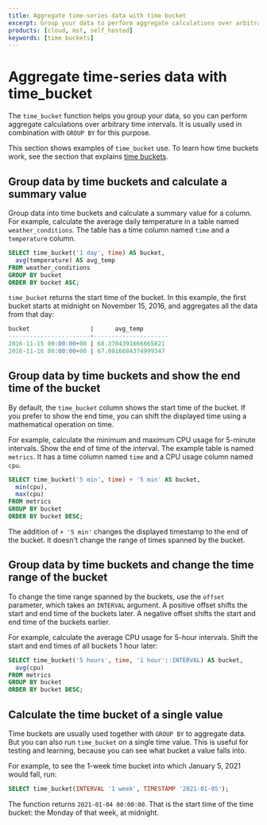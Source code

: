 ```yaml
---
title: Aggregate time-series data with time bucket
excerpt: Group your data to perform aggregate calculations over arbitrary time intervals
products: [cloud, mst, self_hosted]
keywords: [time buckets]
---
```


# Aggregate time-series data with time_bucket

The `time_bucket` function helps you group your data, so you can perform
aggregate calculations over arbitrary time intervals. It is usually used
in combination with `GROUP BY` for this purpose.

This section shows examples of `time_bucket` use. To learn how time buckets
work, see the section that explains [time buckets][time-buckets].

## Group data by time buckets and calculate a summary value

Group data into time buckets and calculate a summary value for a column. For
example, calculate the average daily temperature in a table named
`weather_conditions`. The table has a time column named `time` and a
`temperature` column.

```sql
SELECT time_bucket('1 day', time) AS bucket,
  avg(temperature) AS avg_temp
FROM weather_conditions
GROUP BY bucket
ORDER BY bucket ASC;
```

`time_bucket` returns the start time of the bucket. In this example, the first
bucket starts at midnight on November 15, 2016, and aggregates all the data from
that day:

```sql
bucket                 |      avg_temp       
-----------------------+---------------------
2016-11-15 00:00:00+00 | 68.3704391666665821
2016-11-16 00:00:00+00 | 67.0816684374999347
```

## Group data by time buckets and show the end time of the bucket

By default, the `time_bucket` column shows the start time of the bucket. If you
prefer to show the end time, you can shift the displayed time using a
mathematical operation on time.

For example, calculate the minimum and maximum CPU usage for 5-minute intervals.
Show the end of time of the interval. The example table is named `metrics`. It
has a time column named `time` and a CPU usage column named `cpu`.

```sql
SELECT time_bucket('5 min', time) + '5 min' AS bucket,
  min(cpu),
  max(cpu)
FROM metrics
GROUP BY bucket
ORDER BY bucket DESC;
```

The addition of `+ '5 min'` changes the displayed timestamp to the end of the
bucket. It doesn't change the range of times spanned by the bucket.

## Group data by time buckets and change the time range of the bucket

To change the time range spanned by the buckets, use the `offset` parameter,
which takes an `INTERVAL` argument. A positive offset shifts the start and end
time of the buckets later. A negative offset shifts the start and end time of
the buckets earlier.

For example, calculate the average CPU usage for 5-hour intervals. Shift the
start and end times of all buckets 1 hour later:

```sql
SELECT time_bucket('5 hours', time, '1 hour'::INTERVAL) AS bucket,
  avg(cpu)
FROM metrics
GROUP BY bucket
ORDER BY bucket DESC;
```

## Calculate the time bucket of a single value

Time buckets are usually used together with `GROUP BY` to aggregate data. But
you can also run `time_bucket` on a single time value. This is useful for
testing and learning, because you can see what bucket a value falls into.

For example, to see the 1-week time bucket into which January 5, 2021 would
fall, run:

```sql
SELECT time_bucket(INTERVAL '1 week', TIMESTAMP '2021-01-05');
```

The function returns `2021-01-04 00:00:00`. That is the start time of the
time bucket: the Monday of that week, at midnight.

[time-buckets]: /use-timescale/:currentVersion:/time-buckets/
